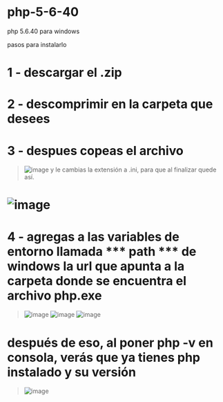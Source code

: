 # php-5-6-40
php 5.6.40 para windows

pasos para instalarlo

# 1 - descargar el .zip
# 2 - descomprimir en la carpeta que desees
# 3 - despues copeas el archivo 
  > ![image](https://user-images.githubusercontent.com/75922798/206252716-a2012870-66c2-4fda-9a90-cca03e04fe2e.png) y le cambias la extensión a .ini, para que al finalizar quede así.
# ![image](https://user-images.githubusercontent.com/75922798/206253033-b375a802-faff-4a54-b58f-2e15e5918da5.png)
# 4 - agregas a las variables de entorno llamada *** path *** de windows la url que apunta a la carpeta donde se encuentra el archivo php.exe
  > ![image](https://user-images.githubusercontent.com/75922798/206263156-497226de-5bd3-4c41-a4f0-73bbdec75ecb.png)
  > ![image](https://user-images.githubusercontent.com/75922798/206263444-3530de38-dad0-421a-97b6-189876ddeadf.png)
  > ![image](https://user-images.githubusercontent.com/75922798/206263737-903cf323-42ab-40c7-b4be-d816aba53889.png)



# después de eso, al poner php -v en consola, verás que ya tienes php instalado y su versión
  > ![image](https://user-images.githubusercontent.com/75922798/206264486-54122549-0cf5-4e13-b8e9-b3461bcf0b99.png)
